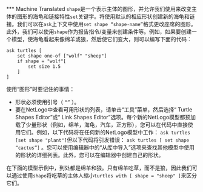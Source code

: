 ﻿*** Machine Translated
`shape`是一个表示主体的图形，并允许我们使用来改变主体的图形的海龟和链接特性`set`关键字。将使用默认的相应形状创建新的海龟和链接。我们可以在`ask`上下文中使用`set shape “shape-name”`格式更改座席的图形。此外，我们可以使用`shape`作为报告指令/变量来创建条件等。例如，如果要创建一个模型，使海龟看起来像绵羊或狼，然后使它们变大，则可以编写下面的代码：



```
ask turtles [ 
	set shape one-of ["wolf" "sheep"]
	if shape = "wolf"[
		set size 1.5
	]
] 
```


使用“图形”时要记住的事情：

- 形状必须使用引号（ `“”` ）。
- 要在NetLogo中查看可用形状的列表，请单击“工具”菜单，然后选择“ Turtle Shapes Editor”或“ Link Shapes Editor”选项。每个新的NetLogo模型都预加载了少量形状（例如，绵羊，海龟，汽车，正方形），您可以在代码中直接使用它们。例如，以下代码将在任何新的NetLogo模型中工作： `ask turtles [set shape "plant"]`但以下代码将引发错误： `ask turtles [ set shape “cactus”]` 。您可以使用编辑器中的“从库中导入”选项来查找其他模型中使用的形状的详细列表。此外，您可以在编辑器中创建自己的形状。


在下面的模型示例中，到处都是绵羊和狼。只有绵羊吃草，而不是狼，因此我们可以通过使用`shape`将吃草的主体人缩小`turtles with [ shape = "sheep" ]`来区分它们。